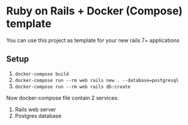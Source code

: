 # Ruby on Rails + Docker (Compose) template

You can use this project as template for your new rails 7+ applications

## Setup

1. `docker-compose build`
2. `docker-compose run --rm web rails new . --database=postgresql`
3. `docker-compose run --rm web rails db:create`

Now docker-compose file contain 2 services: 
1. Rails web server
2. Postgres database
